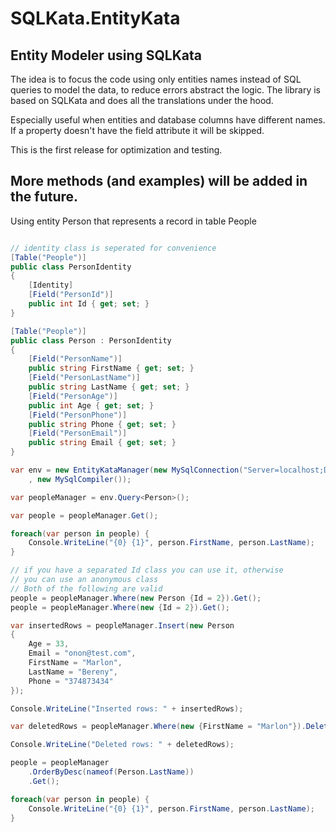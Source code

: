 # SQLKata.EntityKata
## Entity Modeler using SQLKata

The idea is to focus the code using only entities names instead of SQL queries to model the data,
to reduce errors abstract the logic.
The library is based on SQLKata and does all the translations under the hood. 

Especially useful when entities and database columns have different names.
If a property doesn't have the field attribute it will be skipped.

This is the first release for optimization and testing. 

## More methods (and examples) will be added in the future.

Using entity Person that represents a record in table People
``` cs

// identity class is seperated for convenience
[Table("People")]
public class PersonIdentity
{
    [Identity]
    [Field("PersonId")]
    public int Id { get; set; }
}

[Table("People")]
public class Person : PersonIdentity 
{
    [Field("PersonName")]
    public string FirstName { get; set; }
    [Field("PersonLastName")]
    public string LastName { get; set; }
    [Field("PersonAge")]
    public int Age { get; set; }
    [Field("PersonPhone")]
    public string Phone { get; set; }
    [Field("PersonEmail")]
    public string Email { get; set; }
}

var env = new EntityKataManager(new MySqlConnection("Server=localhost;Database=entitkatatest;Uid=root;Pwd=;")
    , new MySqlCompiler());

var peopleManager = env.Query<Person>();

var people = peopleManager.Get();

foreach(var person in people) {
    Console.WriteLine("{0} {1}", person.FirstName, person.LastName);
}

// if you have a separated Id class you can use it, otherwise 
// you can use an anonymous class
// Both of the following are valid    
people = peopleManager.Where(new Person {Id = 2}).Get();
people = peopleManager.Where(new {Id = 2}).Get();

var insertedRows = peopleManager.Insert(new Person
{
    Age = 33,
    Email = "onon@test.com",
    FirstName = "Marlon",
    LastName = "Bereny",
    Phone = "374873434"
});

Console.WriteLine("Inserted rows: " + insertedRows);

var deletedRows = peopleManager.Where(new {FirstName = "Marlon"}).Delete();

Console.WriteLine("Deleted rows: " + deletedRows);

people = peopleManager
    .OrderByDesc(nameof(Person.LastName))
    .Get();

foreach(var person in people) {
    Console.WriteLine("{0} {1}", person.FirstName, person.LastName);
}
```
